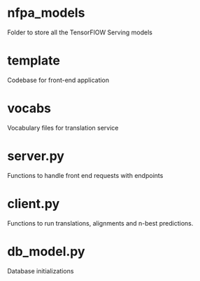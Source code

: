 # nfpa_models

Folder to store all the TensorFlOW Serving models

# template

Codebase for front-end application

# vocabs

Vocabulary files for translation service

# server.py

Functions to handle front end requests with endpoints

# client.py

Functions to run translations, alignments and n-best predictions.

# db_model.py

Database initializations
